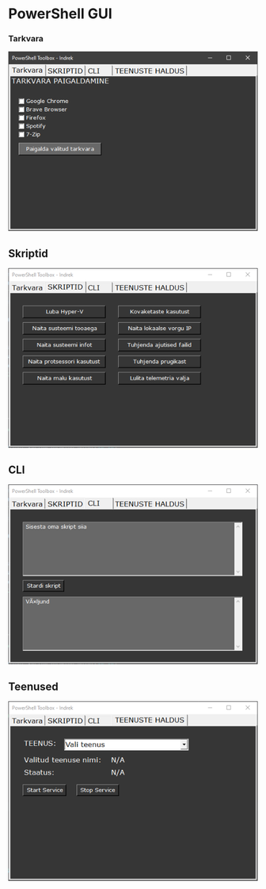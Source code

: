 # PowerShell GUI
### Tarkvara
![image](https://raw.githubusercontent.com/Hexo3/powershell-gui/main/pictures/ps_software.png)
## Skriptid
![image](https://raw.githubusercontent.com/Hexo3/powershell-gui/main/pictures/ps_scripts.png)
## CLI
![image](https://raw.githubusercontent.com/Hexo3/powershell-gui/main/pictures/ps_cli.png)
## Teenused
![image](https://raw.githubusercontent.com/Hexo3/powershell-gui/main/pictures/ps_services.png)